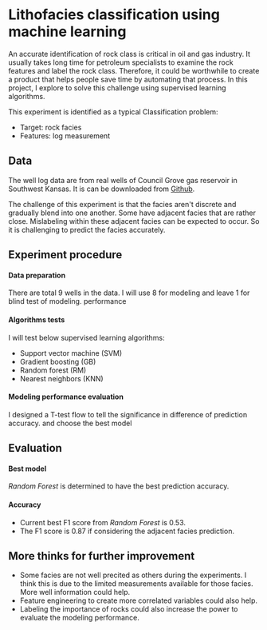 # Lithofacies classification using machine learning
An accurate identification of rock class is critical in oil and gas industry. It usually takes long time for petroleum specialists to examine the rock features and label the rock class. Therefore, it could be worthwhile to create a product that helps people save time by automating that process. In this project, I explore to solve this challenge using supervised learning algorithms.

This experiment is identified as a typical Classification problem:

  * Target: rock facies
  * Features: log measurement
  
## Data
The well log data are from real wells of Council Grove gas reservoir in Southwest Kansas. It is can be downloaded from [Github](https://https://github.com/seg/tutorials-2016/tree/master/1610_Facies_classification).

The challenge of this experiment is that the facies aren't discrete and gradually blend into one another. Some have adjacent facies that are rather close. Mislabeling within these adjacent facies can be expected to occur. So it is challenging to predict the facies accurately.

## Experiment procedure
#### Data preparation
There are total 9 wells in the data. I will use 8 for modeling and leave 1 for blind test of modeling. performance
#### Algorithms tests
I will test below supervised learning algorithms:
* Support vector machine (SVM)
* Gradient boosting (GB)
* Random forest (RM)
* Nearest neighbors (KNN)
#### Modeling performance evaluation
I designed a T-test flow to tell the significance in difference of prediction accuracy.
and choose the best model

## Evaluation
#### Best model
_Random Forest_ is determined to have the best prediction accuracy.
#### Accuracy
* Current best F1 score from _Random Forest_ is 0.53.
* The F1 score is 0.87 if considering the adjacent facies prediction.

## More thinks for further improvement
* Some facies are not well precited as others during the experiments. I think this is due to the limited measurements available for those facies. More well information could help.
* Feature engineering to create more correlated variables could also help.
* Labeling the importance of rocks could also increase the power to evaluate the modeling performance.

